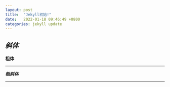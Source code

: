 ```yaml
---
layout: post
title:  "Jekyll初始!"
date:   2022-01-18 09:46:49 +0800
categories: jekyll update
---
```


*斜体*
---------------
**粗体**  

---------------
***粗斜体***  

---------------
